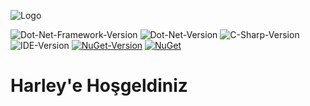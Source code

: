 ![Logo](https://raw.githubusercontent.com/Taiizor/Harley/develop/.images/Logo.png)

![Dot-Net-Framework-Version](https://img.shields.io/badge/.NET%20Framework-%3E%3D4.0-blue)
![Dot-Net-Version](https://img.shields.io/badge/.NET-%3E%3D5.0-blue)
![C-Sharp-Version](https://img.shields.io/badge/C%23-9.0-blue.svg)
![IDE-Version](https://img.shields.io/badge/IDE-VS2019-blue.svg)
[![NuGet-Version](https://img.shields.io/nuget/v/Harley.svg)](https://www.nuget.org/packages/Harley)
[![NuGet](https://img.shields.io/nuget/dt/Harley)](https://www.nuget.org/api/v2/package/Harley)

# Harley'e Hoşgeldiniz